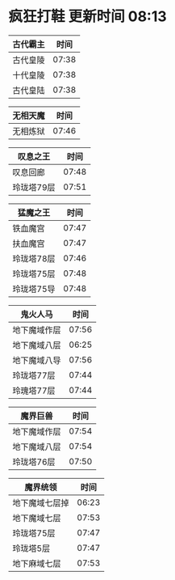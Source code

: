 # 疯狂打鞋 更新时间 08:13

| 古代霸主   | 时间    |
|--------|-------|
| 古代皇陵 | 07:38 |
| 十代皇陵 | 07:38 |
| 古代皇陆 | 07:38 |

| 无相天魔   | 时间    |
|--------|-------|
| 无相炼狱 | 07:46 |

| 叹息之王   | 时间    |
|--------|-------|
| 叹息回廊 | 07:48 |
| 玲珑塔79层 | 07:51 |

| 猛魔之王   | 时间    |
|--------|-------|
| 铁血魔宫 | 07:47 |
| 扶血魔宫 | 07:47 |
| 玲珑塔78层 | 07:46 |
| 玲珑塔75层 | 07:48 |
| 玲珑塔75导 | 07:48 |

| 鬼火人马   | 时间    |
|--------|-------|
| 地下魔域作层 | 07:56 |
| 地下魔域八层 | 06:25 |
| 地下魔域八导 | 07:56 |
| 玲珑塔77层 | 07:44 |
| 玲瑰塔77层 | 07:44 |

| 魔界巨兽   | 时间    |
|--------|-------|
| 地下魔域作层 | 07:54 |
| 地下魔域八层 | 07:54 |
| 玲珑塔76层 | 07:50 |

| 魔界统领   | 时间    |
|--------|-------|
| 地下魔域七层掉 | 06:23 |
| 地下魔域七层 | 07:53 |
| 玲珑塔75层 | 07:47 |
| 玲珑塔5层 | 07:47 |
| 地下麻域七层 | 07:53 |